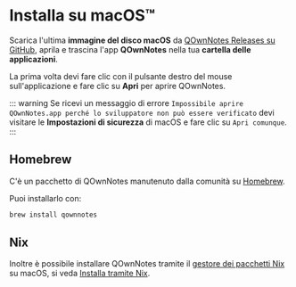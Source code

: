 # Installa su macOS™

Scarica l'ultima **immagine del disco macOS** da [QOwnNotes Releases su GitHub](https://github.com/pbek/QOwnNotes/releases), aprila e trascina l'app **QOwnNotes** nella tua **cartella delle applicazioni**.

La prima volta devi fare clic con il pulsante destro del mouse sull'applicazione e fare clic su **Apri** per aprire QOwnNotes.

::: warning
Se ricevi un messaggio di errore `Impossibile aprire QOwnNotes.app perché lo sviluppatore non può essere verificato` devi visitare le **Impostazioni di sicurezza** di macOS e fare clic su `Apri comunque`.
:::

## Homebrew

C'è un pacchetto di QOwnNotes manutenuto dalla comunità su [Homebrew](https://formulae.brew.sh/cask/qownnotes).

Puoi installarlo con:

```bash
brew install qownnotes
```

## Nix

Inoltre è possibile installare QOwnNotes tramite il [gestore dei pacchetti Nix](https://wiki.nixos.org/wiki/Nix_package_manager) su macOS, si veda [Installa tramite Nix](./nix.md).
